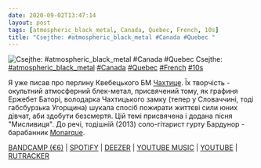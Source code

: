 ```yaml
---
date: 2020-09-02T13:47:14
layout: post
tags: [atmospheric_black_metal, Canada, Quebec, French, 10s]
title: "Csejthe: #atmospheric_black_metal #Canada #Quebec "
---
```

![Csejthe: #atmospheric_black_metal #Canada #Quebec ](/assets/photos/photo_1045@02-09-2020_13-47-14.jpg)
Csejthe: [#atmospheric_black_metal](/tags/#atmospheric_black_metal) [#Canada](/tags/#Canada) [#Quebec](/tags/#Quebec) [#French](/tags/#French) [#10s](/tags/#10s)

Я уже писав про перлину Квебецького БМ [Чахтице](https://t.me/vast_space_unexplored/3385). Їх творчість - окультний атмосферний блек-метал, присвячений тому, як графиня Ержебет Баторі, володарка Чахтицького замку (тепер у Словаччині, тоді габсбурзька Угорщина) шукала спосіб пожирати життєві сили юних дівчат, аби здобути безсмертя. Цій темі присвячена і додана пісня &quot;Мисливиця&quot;. До речі, тодішній (2013) соло-гітарист гурту Бардунор - барабанник [Monarque](https://t.me/vast_space_unexplored/3705).

[BANDCAMP (€6)](https://csejthe-quebec.bandcamp.com/album/r-miniscence) | [SPOTIFY](https://open.spotify.com/album/5sFZBHSI1mQrkaZUaaTL6c) | [DEEZER](https://deezer.page.link/Wi7qif3FUGFUiXh96) | [YOUTUBE MUSIC](https://music.youtube.com/playlist?list=OLAK5uy_nvnJnPmKk5auT1gHKKiYpIf7ruqIea5aU) | [YOUTUBE](https://www.youtube.com/playlist?list=OLAK5uy_kJ5C_d73utrF5TySRIMzO1YMOGNY-j9gY) | [RUTRACKER](https://rutracker.org/forum/viewtopic.php?t=3028007)